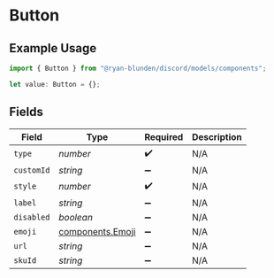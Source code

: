 # Button

## Example Usage

```typescript
import { Button } from "@ryan-blunden/discord/models/components";

let value: Button = {};
```

## Fields

| Field                                                | Type                                                 | Required                                             | Description                                          |
| ---------------------------------------------------- | ---------------------------------------------------- | ---------------------------------------------------- | ---------------------------------------------------- |
| `type`                                               | *number*                                             | :heavy_check_mark:                                   | N/A                                                  |
| `customId`                                           | *string*                                             | :heavy_minus_sign:                                   | N/A                                                  |
| `style`                                              | *number*                                             | :heavy_check_mark:                                   | N/A                                                  |
| `label`                                              | *string*                                             | :heavy_minus_sign:                                   | N/A                                                  |
| `disabled`                                           | *boolean*                                            | :heavy_minus_sign:                                   | N/A                                                  |
| `emoji`                                              | [components.Emoji](../../models/components/emoji.md) | :heavy_minus_sign:                                   | N/A                                                  |
| `url`                                                | *string*                                             | :heavy_minus_sign:                                   | N/A                                                  |
| `skuId`                                              | *string*                                             | :heavy_minus_sign:                                   | N/A                                                  |